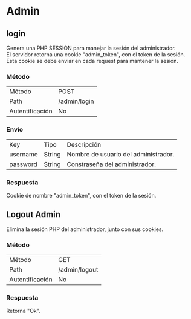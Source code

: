 # Admin

## login

Genera una PHP SESSION para manejar la sesión del administrador.<br>
El servidor retorna una cookie "admin_token", con el token de la sesión.<br>
Esta cookie se debe enviar en cada request para mantener la sesión.<br>

### Método

<table class="met">
  <tr>
    <td>Método</td>
    <td>POST</td>
  </tr>
  <tr>
    <td>Path</td>
    <td>/admin/login</td>
  </tr>
  <tr>
    <td>Autentificación</td>
    <td>No</td>
  </tr>
</table>

### Envío

<table class="jsn">
  <tr>
    <td>Key</td>
    <td>Tipo</td>
    <td>Descripción</td>
  </tr>
  <tr>
    <td>username</td>
    <td>String</td>
    <td>Nombre de usuario del administrador.</td>
  </tr>
  <tr>
    <td>password</td>
    <td>String</td>
    <td>Constraseña del administrador.</td>
  </tr>
</table>

### Respuesta

Cookie de nombre "admin_token", con el token de la sesión.

## Logout Admin

Elimina la sesión PHP del administrador, junto con sus cookies.

### Método

<table class="met">
  <tr>
    <td>Método</td>
    <td>GET</td>
  </tr>
  <tr>
    <td>Path</td>
    <td>/admin/logout</td>
  </tr>
  <tr>
    <td>Autentificación</td>
    <td>No</td>
  </tr>
</table>

### Respuesta

Retorna "Ok".
